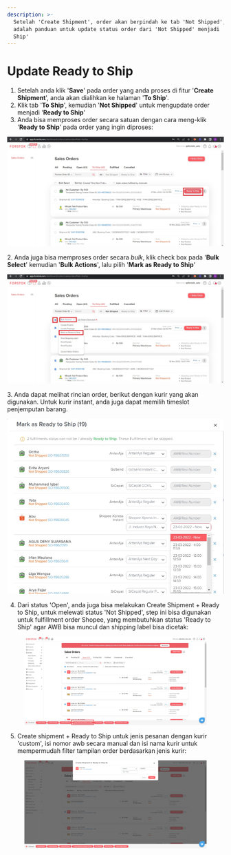 ```yaml
---
description: >-
  Setelah 'Create Shipment', order akan berpindah ke tab 'Not Shipped', ini
  adalah panduan untuk update status order dari 'Not Shipped' menjadi 'Ready to
  Ship'
---
```


# Update Ready to Ship

1. Setelah anda klik '**Save**' pada order yang anda proses di fitur '**Create Shipment**', anda akan dialihkan ke halaman '**To Ship**'.&#x20;
2. Klik tab '**To Ship**', kemudian '**Not Shipped**' untuk mengupdate order menjadi '**Ready to Ship**'
3. Anda bisa memproses order secara satuan dengan cara meng-klik '**Ready to Ship**' pada order yang ingin diproses:

![](<../../.gitbook/assets/Screenshot 2022-03-22 143940.jpg>)

2\. Anda juga bisa memproses order secara _bulk_, klik check box pada '**Bulk Select**' kemudian '**Bulk Actions**', lalu pilih '**Mark as Ready to Ship**'

![](<../../.gitbook/assets/Screenshot 2022-03-22 144554.jpg>)

3\. Anda dapat melihat rincian order, berikut dengan kurir yang akan digunakan. Untuk kurir instant, anda juga dapat memilih timeslot penjemputan barang.

![](<../../.gitbook/assets/Screenshot 2022-03-23 112234.jpg>)

4. Dari status 'Open', anda juga bisa melakukan Create Shipment + Ready to Ship, untuk melewati status 'Not Shipped', step ini bisa digunakan untuk fulfillment order Shopee, yang membutuhkan status 'Ready to Ship' agar AWB bisa muncul dan shipping label bisa dicetak:

<figure><img src="../../.gitbook/assets/Screenshot 2023-07-13 134850.jpg" alt=""><figcaption></figcaption></figure>

5. Create shipment + Ready to Ship untuk jenis pesanan dengan kurir 'custom', isi nomor awb secara manual dan isi nama kurir untuk mempermudah filter tampilan order berdasarkan jenis kurir:

<figure><img src="../../.gitbook/assets/image (1).png" alt=""><figcaption></figcaption></figure>
